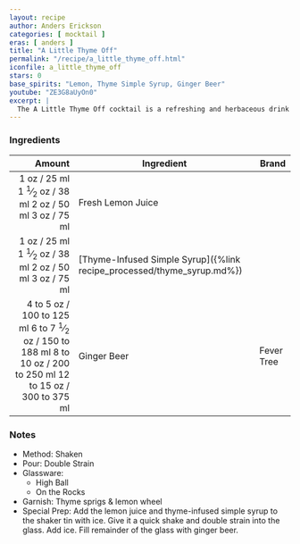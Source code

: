 ```yaml
---
layout: recipe
author: Anders Erickson
categories: [ mocktail ]
eras: [ anders ]
title: "A Little Thyme Off"
permalink: "/recipe/a_little_thyme_off.html"
iconfile: a_little_thyme_off
stars: 0
base_spirits: "Lemon, Thyme Simple Syrup, Ginger Beer"
youtube: "ZE3G8aUyOn0"
excerpt: |
  The A Little Thyme Off cocktail is a refreshing and herbaceous drink that uses a thyme-infused simple syrup as its key ingredient. The syrup adds a subtle, savory flavor to the cocktail, which is then balanced by the tartness of lemon juice and the effervescence of ginger beer.
---
```


### Ingredients

|    Amount | Ingredient                                                   | Brand      |
| --------: | ------------------------------------------------------------ | ---------- |
|      <span class="onex active">1 oz  / 25 ml</span> <span class="onehalfx">1 <sup>1</sup>&frasl;<sub>2</sub> oz  / 38 ml</span> <span class="twox">2 oz  / 50 ml</span> <span class="threex">3 oz  / 75 ml</span>| Fresh Lemon Juice                                            |
|      <span class="onex active">1 oz  / 25 ml</span> <span class="onehalfx">1 <sup>1</sup>&frasl;<sub>2</sub> oz  / 38 ml</span> <span class="twox">2 oz  / 50 ml</span> <span class="threex">3 oz  / 75 ml</span>| [Thyme-Infused Simple Syrup]({%link recipe_processed/thyme_syrup.md%}) |
| <span class="onex active">4 to 5 oz  / 100 to 125 ml</span> <span class="onehalfx">6 to 7 <sup>1</sup>&frasl;<sub>2</sub> oz  / 150 to 188 ml</span> <span class="twox">8 to 10 oz  / 200 to 250 ml</span> <span class="threex">12 to 15 oz  / 300 to 375 ml</span>| Ginger Beer                                                  | Fever Tree |

### Notes

- Method: Shaken
- Pour: Double Strain
- Glassware:
  - High Ball
  - On the Rocks
- Garnish: Thyme sprigs & lemon wheel
- Special Prep: Add the lemon juice and thyme-infused simple syrup to the shaker tin with ice. Give it a quick shake and double strain into the glass. Add ice. Fill remainder of the glass with ginger beer.

    
<script type="application/ld+json">
{
  "@context": "https://schema.org",
  "@type": "Recipe",
  "author": "{{ page.author }}",
  "description": "{{ page.excerpt | strip_html | replace: '"', "'" }}",
  "image": "{% for ingredient in site.data[page.iconfile].images.ingredient limit: 1 %}{{ ingredient.url }}{% endfor %}",
  "recipeIngredient": [  " 1 oz Fresh Lemon Juice ",
  " 1 oz Thyme-Infused Simple Syrup",
  "4 to 5 oz Ginger Beer "],
  "name": "{{ page.title }}",
  "recipeInstructions": "  {
    '': 'HowToStep',
    'text': '- Method: Shaken
'
  },  {
    '': 'HowToStep',
    'text': '- Pour: Double Strain
'
  },  {
    '': 'HowToStep',
    'text': '- Glassware:
'
  },  {
    '': 'HowToStep',
    'text': '  - High Ball
'
  },  {
    '': 'HowToStep',
    'text': '  - On the Rocks
'
  },  {
    '': 'HowToStep',
    'text': '- Garnish: Thyme sprigs & lemon wheel
'
  },  {
    '': 'HowToStep',
    'text': '- Special Prep: Add the lemon juice and thyme-infused simple syrup to the shaker tin with ice. Give it a quick shake and double strain into the glass. Add ice. Fill remainder of the glass with ginger beer.
'
  }",
  "recipeYield": "1 cocktail"
}
</script>

    